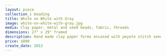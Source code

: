 ```yaml
---
layout: piece
collection_: beading
title: White on White with Gray
image: white-on-white-with-gray.jpg
media: Clay paper, metal and seed beads, fabric, threads
dimensions: 27" x 29" framed
description: Hand made clay paper forms encased with peyote stitch seed beads, quilted fabric puffed, with organic focus, matted and glassed in maple frame with 2 inch depth.
price: $800
create_date: 2013
---
```

